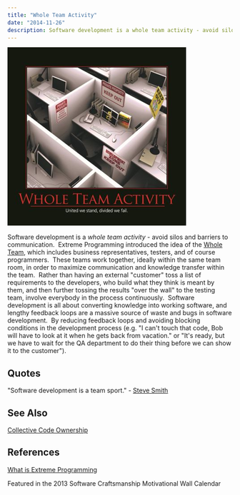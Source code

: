 ```yaml
---
title: "Whole Team Activity"
date: "2014-11-26"
description: Software development is a whole team activity - avoid silos and barriers to communication.
---
```


![Whole-Team-Activity-May-2013](images/Whole-Team-Activity-400x400.jpg)

Software development is a _whole team activity_ - avoid silos and barriers to communication.  Extreme Programming introduced the idea of the [Whole Team](https://ronjeffries.com/xprog/what-is-extreme-programming/), which includes business representatives, testers, and of course programmers.  These teams work together, ideally within the same team room, in order to maximize communication and knowledge transfer within the team.  Rather than having an external "customer" toss a list of requirements to the developers, who build what they think is meant by them, and then further tossing the results "over the wall" to the testing team, involve everybody in the process continuously.  Software development is all about converting knowledge into working software, and lengthy feedback loops are a massive source of waste and bugs in software development.  By reducing feedback loops and avoiding blocking conditions in the development process (e.g. "I can't touch that code, Bob will have to look at it when he gets back from vacation." or "It's ready, but we have to wait for the QA department to do their thing before we can show it to the customer").

## Quotes

"Software development is a team sport." - [Steve Smith](https://ardalis.com/)

## See Also

[Collective Code Ownership](/practices/collective-code-ownership)

## References

[What is Extreme Programming](https://ronjeffries.com/xprog/what-is-extreme-programming/)

Featured in the 2013 Software Craftsmanship Motivational Wall Calendar

